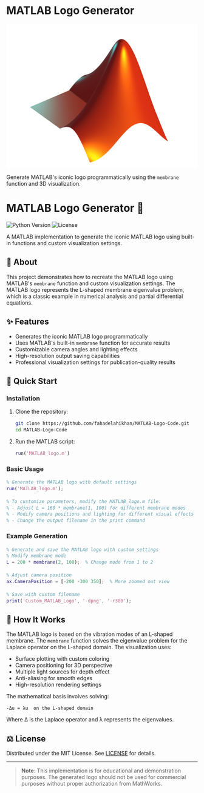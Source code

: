# MATLAB Logo Generator  
![MATLAB Logo](MATLAB_Logo.png)  

Generate MATLAB's iconic logo programmatically using the `membrane` function and 3D visualization.  

# MATLAB Logo Generator 📐

![Python Version](https://img.shields.io/badge/MATLAB-R2023b-orange)
![License](https://img.shields.io/badge/license-MIT-green)

A MATLAB implementation to generate the iconic MATLAB logo using built-in functions and custom visualization settings.

## 📜 About
This project demonstrates how to recreate the MATLAB logo using MATLAB's `membrane` function and custom visualization settings. The MATLAB logo represents the L-shaped membrane eigenvalue problem, which is a classic example in numerical analysis and partial differential equations.

## ✨ Features
- Generates the iconic MATLAB logo programmatically
- Uses MATLAB's built-in `membrane` function for accurate results
- Customizable camera angles and lighting effects
- High-resolution output saving capabilities
- Professional visualization settings for publication-quality results

## 🚀 Quick Start

### Installation
1. Clone the repository:
   ```bash
   git clone https://github.com/fahadelahikhan/MATLAB-Logo-Code.git
   cd MATLAB-Logo-Code
   ```

2. Run the MATLAB script:
   ```matlab
   run('MATLAB_logo.m')
   ```

### Basic Usage
```matlab
% Generate the MATLAB logo with default settings
run('MATLAB_logo.m');

% To customize parameters, modify the MATLAB_logo.m file:
% - Adjust L = 160 * membrane(1, 100) for different membrane modes
% - Modify camera positions and lighting for different visual effects
% - Change the output filename in the print command
```

### Example Generation
```matlab
% Generate and save the MATLAB logo with custom settings
% Modify membrane mode
L = 200 * membrane(2, 100);  % Change mode from 1 to 2

% Adjust camera position
ax.CameraPosition = [-200 -300 350];  % More zoomed out view

% Save with custom filename
print('Custom_MATLAB_Logo', '-dpng', '-r300');
```

## 📖 How It Works
The MATLAB logo is based on the vibration modes of an L-shaped membrane. The `membrane` function solves the eigenvalue problem for the Laplace operator on the L-shaped domain. The visualization uses:
- Surface plotting with custom coloring
- Camera positioning for 3D perspective
- Multiple light sources for depth effect
- Anti-aliasing for smooth edges
- High-resolution rendering settings

The mathematical basis involves solving:
```
-Δu = λu  on the L-shaped domain
```
Where Δ is the Laplace operator and λ represents the eigenvalues.

## ⚖️ License
Distributed under the MIT License. See [LICENSE](LICENSE) for details.

---

> **Note**: This implementation is for educational and demonstration purposes. The generated logo should not be used for commercial purposes without proper authorization from MathWorks.
